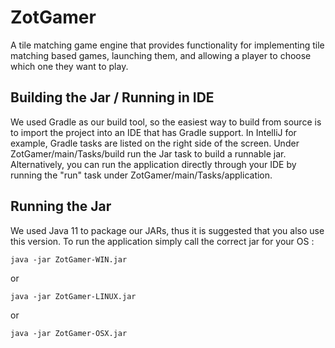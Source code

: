 # ZotGamer

A tile matching game engine that provides functionality for implementing tile matching based games, launching them, and allowing a player to choose which one they want to play.

## Building the Jar / Running in IDE
We used Gradle as our build tool, so the easiest way to build from source is to import the project into an IDE that has 
Gradle support. In IntelliJ for example, Gradle tasks are listed on the right side of the screen. Under ZotGamer/main/Tasks/build
run the Jar task to build a runnable jar. Alternatively, you can run the application directly through your IDE by running
the "run" task under ZotGamer/main/Tasks/application.

## Running the Jar
We used Java 11 to package our JARs, thus it is suggested that you also use this version. To run the application 
simply call the correct jar for your OS : 

```
java -jar ZotGamer-WIN.jar
```
or
```
java -jar ZotGamer-LINUX.jar
```
or
```
java -jar ZotGamer-OSX.jar
```